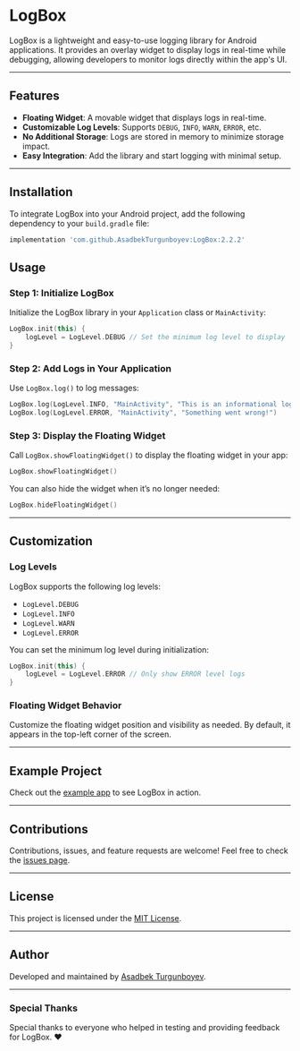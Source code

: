 # LogBox

LogBox is a lightweight and easy-to-use logging library for Android applications. It provides an overlay widget to display logs in real-time while debugging, allowing developers to monitor logs directly within the app's UI.

---

## Features

- **Floating Widget**: A movable widget that displays logs in real-time.
- **Customizable Log Levels**: Supports `DEBUG`, `INFO`, `WARN`, `ERROR`, etc.
- **No Additional Storage**: Logs are stored in memory to minimize storage impact.
- **Easy Integration**: Add the library and start logging with minimal setup.

---

## Installation

To integrate LogBox into your Android project, add the following dependency to your `build.gradle` file:

```gradle
implementation 'com.github.AsadbekTurgunboyev:LogBox:2.2.2'
```

## Usage

### Step 1: Initialize LogBox

Initialize the LogBox library in your `Application` class or `MainActivity`:

```kotlin
LogBox.init(this) {
    logLevel = LogLevel.DEBUG // Set the minimum log level to display
}
```

### Step 2: Add Logs in Your Application

Use `LogBox.log()` to log messages:

```kotlin
LogBox.log(LogLevel.INFO, "MainActivity", "This is an informational log!")
LogBox.log(LogLevel.ERROR, "MainActivity", "Something went wrong!")
```

### Step 3: Display the Floating Widget

Call `LogBox.showFloatingWidget()` to display the floating widget in your app:

```kotlin
LogBox.showFloatingWidget()
```

You can also hide the widget when it’s no longer needed:

```kotlin
LogBox.hideFloatingWidget()
```

---

## Customization

### Log Levels

LogBox supports the following log levels:

- `LogLevel.DEBUG`
- `LogLevel.INFO`
- `LogLevel.WARN`
- `LogLevel.ERROR`

You can set the minimum log level during initialization:

```kotlin
LogBox.init(this) {
    logLevel = LogLevel.ERROR // Only show ERROR level logs
}
```

### Floating Widget Behavior

Customize the floating widget position and visibility as needed. By default, it appears in the top-left corner of the screen.

---

## Example Project

Check out the [example app](https://github.com/AsadbekTurgunboyev/LogBox/tree/main/example) to see LogBox in action.

---

## Contributions

Contributions, issues, and feature requests are welcome! Feel free to check the [issues page](https://github.com/AsadbekTurgunboyev/LogBox/issues).

---

## License

This project is licensed under the [MIT License](LICENSE).

---

## Author

Developed and maintained by [Asadbek Turgunboyev](https://github.com/AsadbekTurgunboyev).

---

### Special Thanks

Special thanks to everyone who helped in testing and providing feedback for LogBox. ❤️

